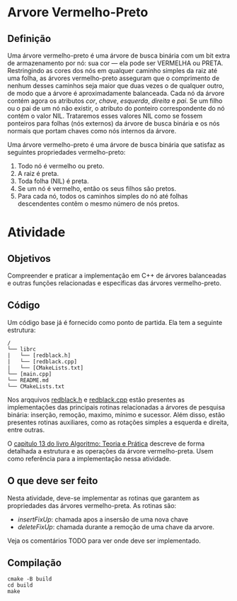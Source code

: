 # Arvore Vermelho-Preto

## Definição
Uma árvore vermelho-preto é uma árvore de busca binária com um bit extra de armazenamento por nó: sua cor
— ela pode ser VERMELHA ou PRETA. Restringindo as cores dos nós em qualquer caminho simples da raiz até uma folha, as
árvores vermelho-preto asseguram que o comprimento de nenhum desses caminhos seja maior que duas vezes o de
qualquer outro, de modo que a árvore é aproximadamente balanceada.
Cada nó da árvore contém agora os atributos *cor*, *chave*, *esquerda*, *direita* e *pai*. Se um filho ou o pai de um nó
não existir, o atributo do ponteiro correspondente do nó contém o valor NIL. Trataremos esses valores NIL como se
fossem ponteiros para folhas (nós externos) da árvore de busca binária e os nós normais que portam chaves como nós
internos da árvore.

Uma árvore vermelho-preto é uma árvore de busca binária que satisfaz as seguintes propriedades vermelho-preto:
1. Todo nó é vermelho ou preto.
2. A raiz é preta.
3. Toda folha (NIL) é preta.
4. Se um nó é vermelho, então os seus filhos são pretos.
5. Para cada nó, todos os caminhos simples do nó até folhas descendentes contêm o mesmo número de nós pretos.

# Atividade

## Objetivos

Compreender e praticar a implementação em C++ de árvores balanceadas e outras funções relacionadas e específicas das árvores vermelho-preto.

## Código 

Um código base já é fornecido como ponto de partida. Ela tem a seguinte estrutura:
```
/
└── librc
|   └── [redblack.h]
|   └── [redblack.cpp]
|   └── [CMakeLists.txt]
└── [main.cpp]
└── README.md
└── CMakeLists.txt
```

Nos arqquivos [redblack.h](librc/redblacl.h) e [redblack.cpp](librc/redblack.h) estão presentes as implementações das principais rotinas relacionadas a árvores de pesquisa binária: inserção, remoção, maximo, mínimo e sucessor. Além disso, estão presentes rotinas auxiliares, como as rotações simples a esquerda e direita, entre outras. 

O [capitulo 13 do livro Algoritmo: Teoria e Prática](docs/Cap13RB.pdf) descreve de forma detalhada a estrutura e as operações da árvore vermelho-preta. Usem como referência para a implementação nessa atividade.

## O que deve ser feito

Nesta atividade, deve-se implementar as rotinas que garantem as propriedades das árvores vermelho-preta. As rotinas são:
 - *insertFixUp*: chamada apos a insersão de uma nova chave
 - *deleteFixUp*: chamada durante a remoção de uma chave da arvore.

Veja os comentários TODO para ver onde deve ser implementado. 

## Compilação

```
cmake -B build
cd build
make 
```



